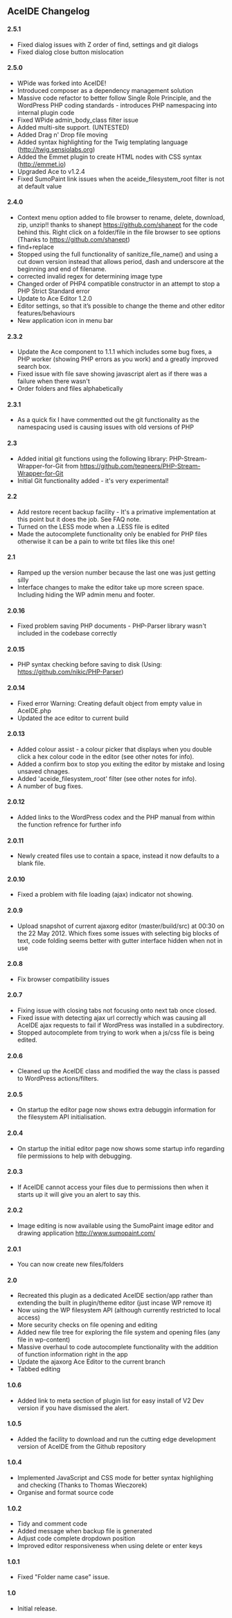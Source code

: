 ## AceIDE Changelog

#### 2.5.1
* Fixed dialog issues with Z order of find, settings and git dialogs
* Fixed dialog close button mislocation

#### 2.5.0
* WPide was forked into AceIDE!
* Introduced composer as a dependency management solution
* Massive code refactor to better follow Single Role Principle, and the WordPress PHP coding standards - introduces PHP namespacing into internal plugin code
* Fixed WPide admin_body_class filter issue
* Added multi-site support. (UNTESTED)
* Added Drag n' Drop file moving
* Added syntax highlighting for the Twig templating language  (http://twig.sensiolabs.org)
* Added the Emmet plugin to create HTML nodes with CSS syntax (http://emmet.io)
* Upgraded Ace to v1.2.4
* Fixed SumoPaint link issues when the aceide_filesystem_root filter is not at default value

#### 2.4.0
* Context menu option added to file browser to rename, delete, download, zip, unzip!! thanks to shanept https://github.com/shanept for the code behind this.
  Right click on a folder/file in the file browser to see options (Thanks to https://github.com/shanept)
* find+replace
* Stopped using the full functionality of sanitize_file_name() and using a cut down version instead that allows period, dash and underscore at the beginning and end of filename.
* corrected invalid regex for determining image type
* Changed order of PHP4 compatible constructor in an attempt to stop a PHP Strict Standard error
* Update to Ace Editor 1.2.0
* Editor settings, so that it’s possible to change the theme and other editor features/behaviours
* New application icon in menu bar

#### 2.3.2
* Update the Ace component to 1.1.1 which includes some bug fixes, a PHP worker (showing PHP errors as you work) and a greatly improved search box.
* Fixed issue with file save showing javascript alert as if there was a failure when there wasn't
* Order folders and files alphabetically

#### 2.3.1
* As a quick fix I have commentted out the git functionality as the namespacing used is causing issues with old versions of PHP

#### 2.3
* Added initial git functions using the following library: PHP-Stream-Wrapper-for-Git from https://github.com/teqneers/PHP-Stream-Wrapper-for-Git
* Initial Git functionality added - it's very experimental!

#### 2.2
* Add restore recent backup facility - It's a primative implementation at this point but it does the job. See FAQ note.
* Turned on the LESS mode when a .LESS file is edited
* Made the autocomplete functionality only be enabled for PHP files otherwise it can be a pain to write txt files like this one!

#### 2.1
* Ramped up the version number because the last one was just getting silly
* Interface changes to make the editor take up more screen space. Including hiding the WP admin menu and footer.

#### 2.0.16
* Fixed problem saving PHP documents - PHP-Parser library wasn't included in the codebase correctly

#### 2.0.15
* PHP syntax checking before saving to disk (Using: https://github.com/nikic/PHP-Parser)

#### 2.0.14
* Fixed error Warning: Creating default object from empty value in AceIDE.php
* Updated the ace editor to current build

#### 2.0.13
* Added colour assist - a colour picker that displays when you double click a hex colour code in the editor (see other notes for info).
* Added a confirm box to stop you exiting the editor by mistake and losing unsaved chnages.
* Added 'aceide_filesystem_root' filter (see other notes for info).
* A number of bug fixes.

#### 2.0.12
* Added links to the WordPress codex and the PHP manual from within the function refrence for further info

#### 2.0.11
* Newly created files use to contain a space, instead it now defaults to a blank file.

#### 2.0.10
* Fixed a problem with file loading (ajax) indicator not showing.

#### 2.0.9
* Upload snapshot of current ajaxorg editor (master/build/src) at 00:30 on the 22 May 2012. Which fixes some issues with selecting big blocks of text, code folding seems better with gutter interface hidden when not in use

#### 2.0.8
* Fix browser compatibility issues

#### 2.0.7
* Fixing issue with closing tabs not focusing onto next tab once closed.
* Fixed issue with detecting ajax url correctly which was causing all AceIDE ajax requests to fail if WordPress was installed in a subdirectory.
* Stopped autocomplete from trying to work when a js/css file is being edited.

#### 2.0.6
* Cleaned up the AceIDE class and modified the way the class is passed to WordPress actions/filters.

#### 2.0.5
* On startup the editor page now shows extra debuggin information for the filesystem API initialisation.

#### 2.0.4
* On startup the initial editor page now shows some startup info regarding file permissions to help with debugging.

#### 2.0.3
* If AceIDE cannot access your files due to permissions then when it starts up it will give you an alert to say this.

#### 2.0.2
* Image editing is now available using the SumoPaint image editor and drawing application http://www.sumopaint.com/

#### 2.0.1
* You can now create new files/folders

#### 2.0
* Recreated this plugin as a dedicated AceIDE section/app rather than extending the built in plugin/theme editor (just incase WP remove it)
* Now using the WP filesystem API (although currently restricted to local access)
* More security checks on file opening and editing
* Added new file tree for exploring the file system and opening files (any file in wp-content)
* Massive overhaul to code autocomplete functionality with the addition of function information right in the app
* Update the ajaxorg Ace Editor to the current branch
* Tabbed editing

#### 1.0.6
* Added link to meta section of plugin list for easy install of V2 Dev version if you have dismissed the alert.

#### 1.0.5
* Added the facility to download and run the cutting edge development version of AceIDE from the Github repository

#### 1.0.4
* Implemented JavaScript and CSS mode for better syntax highlighing and checking  (Thanks to Thomas Wieczorek)
* Organise and format source code

#### 1.0.2
* Tidy and comment code
* Added message when backup file is generated
* Adjust code complete dropdown position
* Improved editor responsiveness when using delete or enter keys

#### 1.0.1
* Fixed "Folder name case" issue.

#### 1.0
* Initial release.
